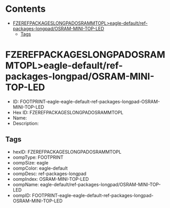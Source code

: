 



Contents
========

* [FZEREFPACKAGESLONGPADOSRAMMTOPL>eagle-default/ref-packages-longpad/OSRAM-MINI-TOP-LED](#fzerefpackageslongpadosrammtopleagle-defaultref-packages-longpadosram-mini-top-led)
	* [Tags](#tags)

# FZEREFPACKAGESLONGPADOSRAMMTOPL>eagle-default/ref-packages-longpad/OSRAM-MINI-TOP-LED

- ID: FOOTPRINT-eagle-eagle-default-ref-packages-longpad-OSRAM-MINI-TOP-LED
- Hex ID: FZEREFPACKAGESLONGPADOSRAMMTOPL
- Name: 
- Description: 

## Tags

- hexID: FZEREFPACKAGESLONGPADOSRAMMTOPL
- oompType: FOOTPRINT
- oompSize: eagle
- oompColor: eagle-default
- oompDesc: ref-packages-longpad
- oompIndex: OSRAM-MINI-TOP-LED
- oompName: eagle-default/ref-packages-longpad/OSRAM-MINI-TOP-LED
- oompID: FOOTPRINT-eagle-eagle-default-ref-packages-longpad-OSRAM-MINI-TOP-LED
